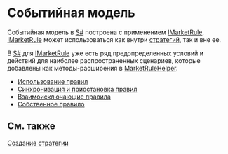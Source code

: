 # Событийная модель

Событийная модель в [S#](../api.md) построена с применением [IMarketRule](xref:StockSharp.Algo.IMarketRule). [IMarketRule](xref:StockSharp.Algo.IMarketRule) может использоваться как внутри [стратегий](strategies.md), так и вне ее.

В [S#](../api.md) для [IMarketRule](xref:StockSharp.Algo.IMarketRule) уже есть ряд предопределенных условий и действий для наиболее распространенных сценариев, которые добавлены как методы-расширения в [MarketRuleHelper](xref:StockSharp.Algo.MarketRuleHelper).

- [Использование правил](event_model/rules_using.md)
- [Синхронизация и приостановка правил](event_model/rules_suspension.md)
- [Взаимоисключающие правила](event_model/rules_mutually_exclusive.md)
- [Собственное правило](event_model/rules_create.md)

## См. также

[Создание стратегии](strategies/creating_strategies.md)
